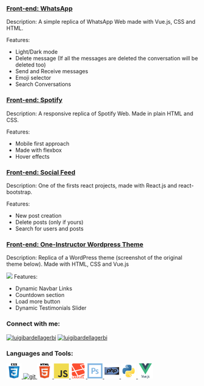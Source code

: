 <h3><a href="https://twotimesgi.github.io/vue-boolzapp/index.html">Front-end: WhatsApp</a></h3>
<p>Description: A simple replica of WhatsApp Web made with Vue.js, CSS and HTML.</p>
<p>
Features:
  <ul>
    <li>Light/Dark mode</li>
    <li>Delete message (If all the messages are deleted the conversation will be deleted too)</li>
    <li>Send and Receive messages</li>
    <li>Emoji selector</li>
    <li>Search Conversations</li>
  </ul>
  </p>
  <h3><a href="https://twotimesgi.github.io/html-css-spotifyweb/index.html">
  Front-end: Spotify</a></h3>
  <p>Description: A responsive replica of Spotify Web. Made in plain HTML and CSS.</p>
   <p>
   Features:
  <ul>
    <li>Mobile first approach</li>
    <li>Made with flexbox</li>
    <li>Hover effects</li>
  </ul>
  </p>
  <p>
  <h3><a href="https://twotimesgi.github.io/react-socialfeed/">Front-end: Social Feed</a></h3>
  <p>Description: One of the firsts react projects, made with React.js and react-bootstrap.</p>
  Features:
  <ul>
    <li>New post creation</li>
    <li>Delete posts (only if yours)</li>
    <li>Search for users and posts</li>
  </ul>
  </p>
   <p>
  <h3><a href="https://twotimesgi.github.io/react-socialfeed/">Front-end: One-Instructor Wordpress Theme</a></h3>
  <p>Description: Replica of a WordPress theme (screenshot of the original theme below). Made with HTML, CSS and Vue.js</p>
  <img style="width: 300px" src="https://github.com/twotimesgi/twotimesgi/blob/main/screenshot.png?raw=true">
  Features:
  <ul>
    <li>Dynamic Navbar Links</li>
    <li>Countdown section</li>
    <li>Load more button</li>
    <li>Dynamic Testimonials Slider</li>
  </ul>
  </p>
</div>

<h3 align="left">Connect with me:</h3>
<p align="left">
<a href="https://linkedin.com/in/luigibardellagerbi/" target="blank"><img align="center" src="https://raw.githubusercontent.com/rahuldkjain/github-profile-readme-generator/master/src/images/icons/Social/linked-in-alt.svg" alt="luigibardellagerbi" height="30" width="40" /></a>
<a href="https://instagram.com/luigibardellagerbi" target="blank"><img align="center" src="https://raw.githubusercontent.com/rahuldkjain/github-profile-readme-generator/master/src/images/icons/Social/instagram.svg" alt="luigibardellagerbi" height="30" width="40" /></a>
</p>

<h3 align="left">Languages and Tools:</h3>
<p align="left"> <a href="https://www.w3schools.com/css/" target="_blank" rel="noreferrer"> <img src="https://raw.githubusercontent.com/devicons/devicon/master/icons/css3/css3-original-wordmark.svg" alt="css3" width="40" height="40"/> </a> <a href="https://git-scm.com/" target="_blank" rel="noreferrer"> <img src="https://www.vectorlogo.zone/logos/git-scm/git-scm-icon.svg" alt="git" width="40" height="40"/> </a> <a href="https://www.w3.org/html/" target="_blank" rel="noreferrer"> <img src="https://raw.githubusercontent.com/devicons/devicon/master/icons/html5/html5-original-wordmark.svg" alt="html5" width="40" height="40"/> </a> <a href="https://developer.mozilla.org/en-US/docs/Web/JavaScript" target="_blank" rel="noreferrer"> <img src="https://raw.githubusercontent.com/devicons/devicon/master/icons/javascript/javascript-original.svg" alt="javascript" width="40" height="40"/> </a> <a href="https://laravel.com/" target="_blank" rel="noreferrer"> <img src="https://raw.githubusercontent.com/devicons/devicon/master/icons/laravel/laravel-plain-wordmark.svg" alt="laravel" width="40" height="40"/> </a> <a href="https://www.photoshop.com/en" target="_blank" rel="noreferrer"> <img src="https://raw.githubusercontent.com/devicons/devicon/master/icons/photoshop/photoshop-line.svg" alt="photoshop" width="40" height="40"/> </a> <a href="https://www.php.net" target="_blank" rel="noreferrer"> <img src="https://raw.githubusercontent.com/devicons/devicon/master/icons/php/php-original.svg" alt="php" width="40" height="40"/> </a> <a href="https://www.python.org" target="_blank" rel="noreferrer"> <img src="https://raw.githubusercontent.com/devicons/devicon/master/icons/python/python-original.svg" alt="python" width="40" height="40"/> </a> <a href="https://vuejs.org/" target="_blank" rel="noreferrer"> <img src="https://raw.githubusercontent.com/devicons/devicon/master/icons/vuejs/vuejs-original-wordmark.svg" alt="vuejs" width="40" height="40"/> </a> </p>
